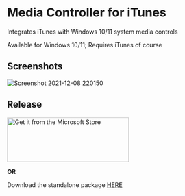 # Media Controller for iTunes

Integrates iTunes with Windows 10/11 system media controls

Available for Windows 10/11; Requires iTunes of course

## Screenshots

![Screenshot 2021-12-08 220150](https://user-images.githubusercontent.com/1034043/145328392-0a6c4871-64fa-450b-8f53-56736fcc6ea4.png)

## Release

<a href='//www.microsoft.com/store/apps/9NQ3D21QT8ML?cid=storebadge&ocid=badge'><img src='https://getbadgecdn.azureedge.net/images/English_L.png' alt='Get it from the Microsoft Store' width='284px' height='104px'/></a>

<b>OR</b>

Download the standalone package <a href="https://github.com/thewizrd/iTunes-SMTC/releases">HERE</a>

